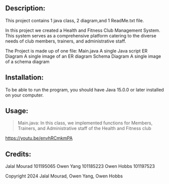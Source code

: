 Description:
-----------

This project contains 1 java class, 2 diagram,and 1 ReadMe.txt file.

In this project we created a Health and Fitness Club Management System. 
This system serves as a comprehensive platform catering to the diverse needs of club members, trainers, and administrative staff.

The Project is made up of one file:
Main.java                           A single Java script
ER Diagram                          A single image of an ER diagram
Schema Diagram                      A single image of a schema diagram

Installation:
-------------
To be able to run the program, you should have Java 15.0.0 or later installed on your
computer.

Usage:
------
>Main.java: In this class, we implemented functions for Members, Trainers, and Administrative staff of the Health and Fitness club

https://youtu.be/envhRCmkmPA

Credits:
--------

Jalal Mourad 101195065
Owen Yang 101185223
Owen Hobbs 101197523

Copyright 2024 Jalal Mourad, Owen Yang, Owen Hobbs
